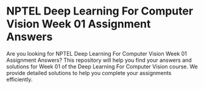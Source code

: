 # NPTEL Deep Learning For Computer Vision Week 01 Assignment Answers

Are you looking for NPTEL Deep Learning For Computer Vision Week 01 Assignment Answers? This repository will help you find your answers and solutions for Week 01 of the Deep Learning For Computer Vision course. We provide detailed solutions to help you complete your assignments efficiently.